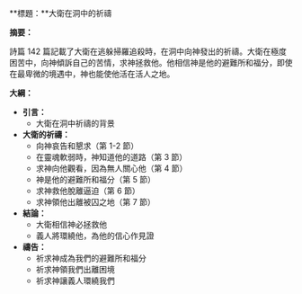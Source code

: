 **標題：**大衛在洞中的祈禱

**摘要：**

詩篇 142 篇記載了大衛在逃躲掃羅追殺時，在洞中向神發出的祈禱。大衛在極度困苦中，向神傾訴自己的苦情，求神拯救他。他相信神是他的避難所和福分，即使在最卑微的境遇中，神也能使他活在活人之地。

**大綱：**

* **引言：**
    * 大衛在洞中祈禱的背景
* **大衛的祈禱：**
    * 向神哀告和懇求（第 1-2 節）
    * 在靈魂軟弱時，神知道他的道路（第 3 節）
    * 求神向他觀看，因為無人關心他（第 4 節）
    * 神是他的避難所和福分（第 5 節）
    * 求神救他脫離逼迫（第 6 節）
    * 求神領他出離被囚之地（第 7 節）
* **結論：**
    * 大衛相信神必拯救他
    * 義人將環繞他，為他的信心作見證
* **禱告：**
    * 祈求神成為我們的避難所和福分
    * 祈求神領我們出離困境
    * 祈求神讓義人環繞我們